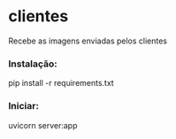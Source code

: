 # clientes

Recebe as imagens enviadas pelos clientes

### Instalação:
pip install -r requirements.txt

### Iniciar:
uvicorn server:app


